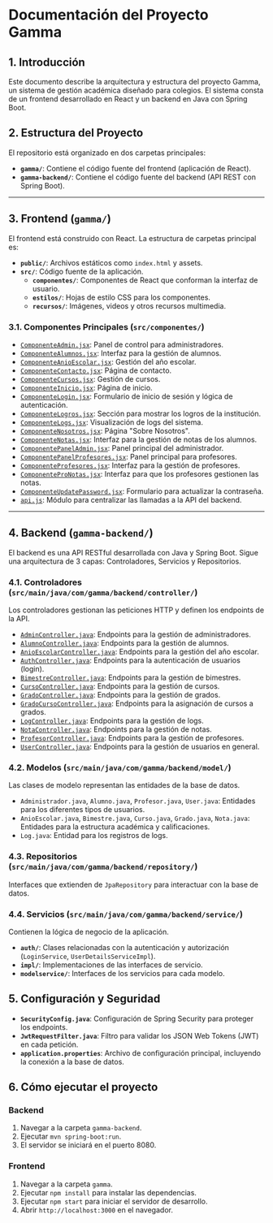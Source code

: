 # Documentación del Proyecto Gamma

## 1. Introducción

Este documento describe la arquitectura y estructura del proyecto Gamma, un sistema de gestión académica diseñado para colegios. El sistema consta de un frontend desarrollado en React y un backend en Java con Spring Boot.

## 2. Estructura del Proyecto

El repositorio está organizado en dos carpetas principales:

- **`gamma/`**: Contiene el código fuente del frontend (aplicación de React).
- **`gamma-backend/`**: Contiene el código fuente del backend (API REST con Spring Boot).

---

## 3. Frontend (`gamma/`)

El frontend está construido con React. La estructura de carpetas principal es:

- **`public/`**: Archivos estáticos como `index.html` y assets.
- **`src/`**: Código fuente de la aplicación.
    - **`componentes/`**: Componentes de React que conforman la interfaz de usuario.
    - **`estilos/`**: Hojas de estilo CSS para los componentes.
    - **`recursos/`**: Imágenes, videos y otros recursos multimedia.

### 3.1. Componentes Principales (`src/componentes/`)

- [`ComponenteAdmin.jsx`](gamma/src/componentes/ComponenteAdmin.jsx): Panel de control para administradores.
- [`ComponenteAlumnos.jsx`](gamma/src/componentes/ComponenteAlumnos.jsx): Interfaz para la gestión de alumnos.
- [`ComponenteAnioEscolar.jsx`](gamma/src/componentes/ComponenteAnioEscolar.jsx): Gestión del año escolar.
- [`ComponenteContacto.jsx`](gamma/src/componentes/ComponenteContacto.jsx): Página de contacto.
- [`ComponenteCursos.jsx`](gamma/src/componentes/ComponenteCursos.jsx): Gestión de cursos.
- [`ComponenteInicio.jsx`](gamma/src/componentes/ComponenteInicio.jsx): Página de inicio.
- [`ComponenteLogin.jsx`](gamma/src/componentes/ComponenteLogin.jsx): Formulario de inicio de sesión y lógica de autenticación.
- [`ComponenteLogros.jsx`](gamma/src/componentes/ComponenteLogros.jsx): Sección para mostrar los logros de la institución.
- [`ComponenteLogs.jsx`](gamma/src/componentes/ComponenteLogs.jsx): Visualización de logs del sistema.
- [`ComponenteNosotros.jsx`](gamma/src/componentes/ComponenteNosotros.jsx): Página "Sobre Nosotros".
- [`ComponenteNotas.jsx`](gamma/src/componentes/ComponenteNotas.jsx): Interfaz para la gestión de notas de los alumnos.
- [`ComponentePanelAdmin.jsx`](gamma/src/componentes/ComponentePanelAdmin.jsx): Panel principal del administrador.
- [`ComponentePanelProfesores.jsx`](gamma/src/componentes/ComponentePanelProfesores.jsx): Panel principal para profesores.
- [`ComponenteProfesores.jsx`](gamma/src/componentes/ComponenteProfesores.jsx): Interfaz para la gestión de profesores.
- [`ComponenteProNotas.jsx`](gamma/src/componentes/ComponenteProNotas.jsx): Interfaz para que los profesores gestionen las notas.
- [`ComponenteUpdatePassword.jsx`](gamma/src/componentes/ComponenteUpdatePassword.jsx): Formulario para actualizar la contraseña.
- [`api.js`](gamma/src/componentes/api.js): Módulo para centralizar las llamadas a la API del backend.

---

## 4. Backend (`gamma-backend/`)

El backend es una API RESTful desarrollada con Java y Spring Boot. Sigue una arquitectura de 3 capas: Controladores, Servicios y Repositorios.

### 4.1. Controladores (`src/main/java/com/gamma/backend/controller/`)

Los controladores gestionan las peticiones HTTP y definen los endpoints de la API.

- [`AdminController.java`](gamma-backend/src/main/java/com/gamma/backend/controller/AdminController.java): Endpoints para la gestión de administradores.
- [`AlumnoController.java`](gamma-backend/src/main/java/com/gamma/backend/controller/AlumnoController.java): Endpoints para la gestión de alumnos.
- [`AnioEscolarController.java`](gamma-backend/src/main/java/com/gamma/backend/controller/AnioEscolarController.java): Endpoints para la gestión del año escolar.
- [`AuthController.java`](gamma-backend/src/main/java/com/gamma/backend/controller/AuthController.java): Endpoints para la autenticación de usuarios (login).
- [`BimestreController.java`](gamma-backend/src/main/java/com/gamma/backend/controller/BimestreController.java): Endpoints para la gestión de bimestres.
- [`CursoController.java`](gamma-backend/src/main/java/com/gamma/backend/controller/CursoController.java): Endpoints para la gestión de cursos.
- [`GradoController.java`](gamma-backend/src/main/java/com/gamma/backend/controller/GradoController.java): Endpoints para la gestión de grados.
- [`GradoCursoController.java`](gamma-backend/src/main/java/com/gamma/backend/controller/GradoCursoController.java): Endpoints para la asignación de cursos a grados.
- [`LogController.java`](gamma-backend/src/main/java/com/gamma/backend/controller/LogController.java): Endpoints para la gestión de logs.
- [`NotaController.java`](gamma-backend/src/main/java/com/gamma/backend/controller/NotaController.java): Endpoints para la gestión de notas.
- [`ProfesorController.java`](gamma-backend/src/main/java/com/gamma/backend/controller/ProfesorController.java): Endpoints para la gestión de profesores.
- [`UserController.java`](gamma-backend/src/main/java/com/gamma/backend/controller/UserController.java): Endpoints para la gestión de usuarios en general.

### 4.2. Modelos (`src/main/java/com/gamma/backend/model/`)

Las clases de modelo representan las entidades de la base de datos.

- `Administrador.java`, `Alumno.java`, `Profesor.java`, `User.java`: Entidades para los diferentes tipos de usuarios.
- `AnioEscolar.java`, `Bimestre.java`, `Curso.java`, `Grado.java`, `Nota.java`: Entidades para la estructura académica y calificaciones.
- `Log.java`: Entidad para los registros de logs.

### 4.3. Repositorios (`src/main/java/com/gamma/backend/repository/`)

Interfaces que extienden de `JpaRepository` para interactuar con la base de datos.

### 4.4. Servicios (`src/main/java/com/gamma/backend/service/`)

Contienen la lógica de negocio de la aplicación.

- **`auth/`**: Clases relacionadas con la autenticación y autorización (`LoginService`, `UserDetailsServiceImpl`).
- **`impl/`**: Implementaciones de las interfaces de servicio.
- **`modelservice/`**: Interfaces de los servicios para cada modelo.

## 5. Configuración y Seguridad

- **`SecurityConfig.java`**: Configuración de Spring Security para proteger los endpoints.
- **`JwtRequestFilter.java`**: Filtro para validar los JSON Web Tokens (JWT) en cada petición.
- **`application.properties`**: Archivo de configuración principal, incluyendo la conexión a la base de datos.

## 6. Cómo ejecutar el proyecto

### Backend
1. Navegar a la carpeta `gamma-backend`.
2. Ejecutar `mvn spring-boot:run`.
3. El servidor se iniciará en el puerto 8080.

### Frontend
1. Navegar a la carpeta `gamma`.
2. Ejecutar `npm install` para instalar las dependencias.
3. Ejecutar `npm start` para iniciar el servidor de desarrollo.
4. Abrir `http://localhost:3000` en el navegador.